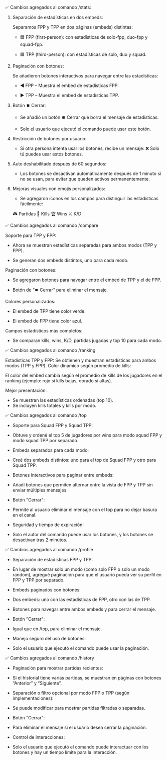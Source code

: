 ✅ Cambios agregados al comando /stats:

1. Separación de estadísticas en dos embeds:

    Separamos FPP y TPP en dos páginas (embeds) distintas:

   - 🟦 FPP (first-person): con estadísticas de solo-fpp, duo-fpp y squad-fpp.

   - 🟩 TPP (third-person): con estadísticas de solo, duo y squad.

2. Paginación con botones:

    Se añadieron botones interactivos para navegar entre las estadísticas:

   - ◀️ FPP – Muestra el embed de estadísticas FPP.

   - ▶️ TPP – Muestra el embed de estadísticas TPP.

3. Botón ⏹️ Cerrar:

    - Se añadió un botón ⏹️ Cerrar que borra el mensaje de estadísticas.

    - Solo el usuario que ejecutó el comando puede usar este botón.

4. Restricción de botones por usuario:

    - Si otra persona intenta usar los botones, recibe un mensaje: ❌ Solo tú puedes usar estos botones.

5. Auto deshabilitado después de 60 segundos:

    - Los botones se desactivan automáticamente después de 1 minuto si no se usan, para evitar que queden activos permanentemente.

6. Mejoras visuales con emojis personalizados:

    - Se agregaron íconos en los campos para distinguir las estadísticas fácilmente:

   🎮 Partidas
   🎯 Kills
   🏆 Wins
   ⚔️ K/D

✅ Cambios agregados al comando /compare

Soporte para TPP y FPP:

- Ahora se muestran estadísticas separadas para ambos modos (TPP y FPP).

- Se generan dos embeds distintos, uno para cada modo.

Paginación con botones:

- Se agregaron botones para navegar entre el embed de TPP y el de FPP.

- Botón de “⏹️ Cerrar” para eliminar el mensaje.

 Colores personalizados:

- El embed de TPP tiene color verde.

- El embed de FPP tiene color azul.

Campos estadísticos más completos:

- Se comparan kills, wins, K/D, partidas jugadas y top 10 para cada modo.

✅ Cambios agregados al comando /ranking

Estadísticas TPP y FPP:
Se obtienen y muestran estadísticas para ambos modos (TPP y FPP).
Color dinámico según promedio de kills:

El color del embed cambia según el promedio de kills de los jugadores en el ranking (ejemplo: rojo si kills bajas, dorado si altas).

Mejor presentación:

- Se muestran las estadísticas ordenadas (top 10).
- Se incluyen kills totales y kills por modo.

✅ Cambios agregados al comando /top

- Soporte para Squad FPP y Squad TPP:
- Obtuve y ordené el top 5 de jugadores por wins para modo squad FPP y modo squad TPP por separado.

- Embeds separados para cada modo:
- Creé dos embeds distintos: uno para el top de Squad FPP y otro para Squad TPP.

- Botones interactivos para paginar entre embeds:
- Añadí botones que permiten alternar entre la vista de FPP y TPP sin enviar múltiples mensajes.

- Botón "Cerrar":
- Permite al usuario eliminar el mensaje con el top para no dejar basura en el canal.

- Seguridad y tiempo de expiración:
- Solo el autor del comando puede usar los botones, y los botones se desactivan tras 2 minutos.

✅ Cambios agregados al comando /profile

- Separación de estadísticas FPP y TPP:
- En lugar de mostrar solo un modo (como solo FPP o solo un modo random), agregué paginación para que el usuario pueda ver su perfil en FPP y TPP por separado.

- Embeds paginados con botones:
- Dos embeds: uno con las estadísticas de FPP, otro con las de TPP.
- Botones para navegar entre ambos embeds y para cerrar el mensaje.

- Botón "Cerrar":
- Igual que en /top, para eliminar el mensaje.

- Manejo seguro del uso de botones:
- Solo el usuario que ejecutó el comando puede usar la paginación.

✅ Cambios agregados al comando /history

- Paginación para mostrar partidas recientes:
- Si el historial tiene varias partidas, se muestran en páginas con botones “Anterior” y “Siguiente”.

- Separación o filtro opcional por modo FPP o TPP (según implementaciones):
- Se puede modificar para mostrar partidas filtradas o separadas.

- Botón "Cerrar":
- Para eliminar el mensaje si el usuario desea cerrar la paginación.

- Control de interacciones:
- Solo el usuario que ejecutó el comando puede interactuar con los botones y hay un tiempo límite para la interacción.
